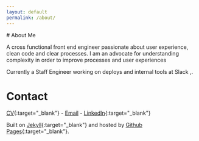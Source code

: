 ```yaml
---
layout: default
permalink: /about/
---
```


<div class="p-content__grid">
<div class="p-content" markdown="1">
# About Me

A cross functional front end engineer passionate about user experience, clean code and clear processes. I am an advocate for understanding complexity in order to improve processes and user experiences


Currently a Staff Engineer working on deploys and internal tools at Slack <i class="fab fa-slack" aria-hidden="true"></i>,.

# Contact

[CV](/assets/jonathanchang-resume-2021.pdf){:target="_blank"} - [Email](mailto:prancingwithponies@live.com) - [LinkedIn](https://www.linkedin.com/in/jonathan-chang-0585294b){:target="_blank"}

Built on [Jekyll](http://jekyllrb.com/){:target="_blank"} and hosted by [Github Pages](https://pages.github.com/){:target="_blank"}.
<div>
</div>
